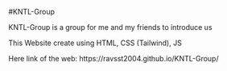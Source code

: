 #KNTL-Group
<p>KNTL-Group is a group for me and my friends to introduce us</p> 
<p>This Website create using HTML, CSS (Tailwind), JS</p>
<p>Here link of the web: https://ravsst2004.github.io/KNTL-Group/</p>
